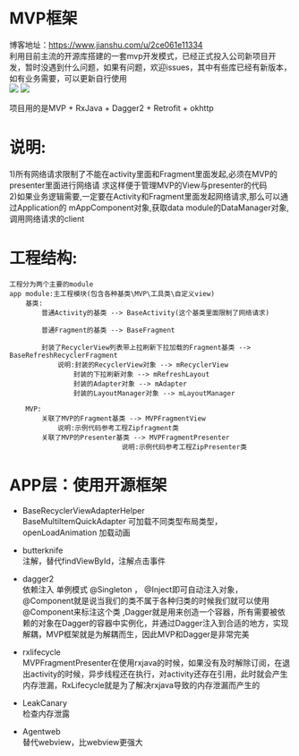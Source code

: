 # MVP框架
博客地址：https://www.jianshu.com/u/2ce061e11334                       
利用目前主流的开源库搭建的一套mvp开发模式，已经正式投入公司新项目开发，暂时没遇到什么问题，如果有问题，欢迎issues，其中有些库已经有新版本，如有业务需要，可以更新自行使用                   
![](https://github.com/tenney-tang/TestMVP/blob/master/picture/p4.png)
![](https://github.com/tenney-tang/TestMVP/blob/master/picture/p5.png)

项目用的是MVP + RxJava + Dagger2 + Retrofit + okhttp
# 说明:                        
1)所有网络请求限制了不能在activity里面和Fragment里面发起,必须在MVP的presenter里面进行网络请
求这样便于管理MVP的View与presenter的代码     
2)如果业务逻辑需要,一定要在Activity和Fragment里面发起网络请求,那么可以通过Application的
mAppComponent对象,获取data module的DataManager对象,调用网络请求的client      
# 工程结构:
	工程分为两个主要的module
	app module:主工程模块(包含各种基类\MVP\工具类\自定义view)
	    基类:                        
			普通Activity的基类 --> BaseActivity(这个基类里面限制了网络请求)                
				 
			普通Fragment的基类 --> BaseFragment            
				 
			封装了RecyclerView列表带上拉刷新下拉加载的Fragment基类 --> BaseRefreshRecyclerFragment             
				说明:封装的RecyclerView对象 --> mRecyclerView
			     	封装的下拉刷新对象 --> mRefreshLayout
			     	封装的Adapter对象 --> mAdapter
			     	封装的LayoutManager对象 --> mLayoutManager              
		 
	    MVP:
			关联了MVP的Fragment基类 --> MVPFragmentView   
				说明:示例代码参考工程Zipfragment类   
 			关联了MVP的Presenter基类 --> MVPFragmentPresenter   
                                说明:示例代码参考工程ZipPresenter类  
# APP层：使用开源框架 
* BaseRecyclerViewAdapterHelper       
BaseMultiItemQuickAdapter 可加载不同类型布局类型，  openLoadAnimation   加载动画        

* butterknife   
注解，替代findViewById，注解点击事件

* dagger2   
依赖注入 单例模式 @Singleton ， @Inject即可自动注入对象，@Component就是说当我们的类不属于各种归类的时候我们就可以使用@Component来标注这个类 ,Dagger就是用来创造一个容器，所有需要被依赖的对象在Dagger的容器中实例化，并通过Dagger注入到合适的地方，实现解耦，MVP框架就是为解耦而生，因此MVP和Dagger是非常完美

* rxlifecycle  
MVPFragmentPresenter在使用rxjava的时候，如果没有及时解除订阅，在退出activity的时候，异步线程还在执行，对activity还存在引用，此时就会产生内存泄漏，RxLifecycle就是为了解决rxjava导致的内存泄漏而产生的

* LeakCanary  
检查内存泄露

* Agentweb   
替代webview，比webview更强大
